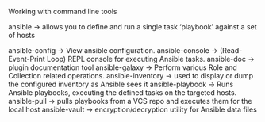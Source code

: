 Working with command line tools

ansible -> allows you to define and run a single task ‘playbook’ against a set of hosts

ansible-config -> View ansible configuration.
ansible-console -> (Read-Event-Print Loop) REPL console for executing Ansible tasks.
ansible-doc -> plugin documentation tool
ansible-galaxy -> Perform various Role and Collection related operations.
ansible-inventory -> used to display or dump the configured inventory as Ansible sees it
ansible-playbook -> Runs Ansible playbooks, executing the defined tasks on the targeted hosts.
ansible-pull -> pulls playbooks from a VCS repo and executes them for the local host
ansible-vault -> encryption/decryption utility for Ansible data files
